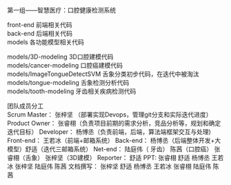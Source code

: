 第一组——智慧医疗：口腔健康检测系统  

front-end 前端相关代码  
back-end 后端相关代码  
models 各功能模型相关代码  

models/3D-modeling 3D口腔建模代码  
models/cancer-modeling 口腔癌建模代码  
models/ImageTongueDetectSVM 舌象分类初步代码，在迭代中被淘汰  
models/tongue-modeling 舌象检测分析代码  
models/tooth-modeling 牙齿相关疾病检测代码  

团队成员分工  
Scrum Master：	张梓坚 （部署实现Devops，管理git分支和实际迭代进度）
Product Owner：	张睿栩（负责项目前期的需求分析，竞品分析等，规划和确定迭代目标）
Developer：			杨博丞（负责前端，后端，算法端框架交互与处理)
Front-end：			王若冰（前端+邮箱系统）
Back-end：			杨博丞（后端整体开发+大模型）舒适（迭代三邮箱系统）
Net-end：				陆庭伟（ 牙齿） 陈茜（口腔癌） 张睿栩（舌象） 张梓坚（3D建模）
Reporter：			舒适
PPT:						张睿栩 舒适 杨博丞 王若冰 张梓坚 陆庭伟 陈茜
文档撰写：				张梓坚 舒适 杨博丞 王若冰 张睿栩 陆庭伟 陈茜

